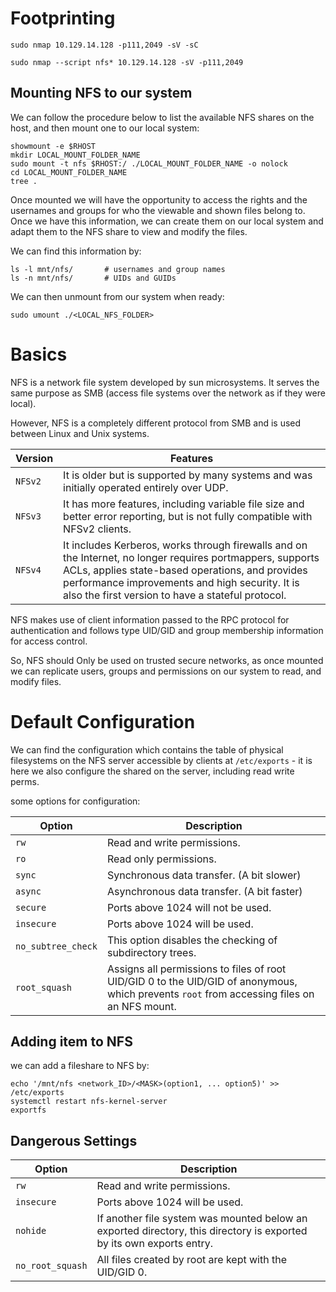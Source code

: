 
# Footprinting

```
sudo nmap 10.129.14.128 -p111,2049 -sV -sC
```

```
sudo nmap --script nfs* 10.129.14.128 -sV -p111,2049
```

## Mounting NFS to our system

We can follow the procedure below to list the available NFS shares on the host, and then mount one to our local system:
```
showmount -e $RHOST
mkdir LOCAL_MOUNT_FOLDER_NAME
sudo mount -t nfs $RHOST:/ ./LOCAL_MOUNT_FOLDER_NAME -o nolock
cd LOCAL_MOUNT_FOLDER_NAME
tree .
```

Once mounted we will have the opportunity to access the rights and the usernames and groups for who the viewable and shown files belong to. Once we have this information, we can create them on our local system and adapt them to the NFS share to view and modify the files.

We can find this information by:
```
ls -l mnt/nfs/       # usernames and group names
ls -n mnt/nfs/       # UIDs and GUIDs
```

We can then unmount from our system when ready:
```
sudo umount ./<LOCAL_NFS_FOLDER>
```
# Basics

NFS is a network file system developed by sun microsystems. It serves the same purpose as SMB (access file systems over the network as if they were local).

However, NFS is a completely different protocol from SMB and is used between Linux and Unix systems.

|**Version**|**Features**|
|---|---|
|`NFSv2`|It is older but is supported by many systems and was initially operated entirely over UDP.|
|`NFSv3`|It has more features, including variable file size and better error reporting, but is not fully compatible with NFSv2 clients.|
|`NFSv4`|It includes Kerberos, works through firewalls and on the Internet, no longer requires portmappers, supports ACLs, applies state-based operations, and provides performance improvements and high security. It is also the first version to have a stateful protocol.|

NFS makes use of client information passed to the RPC protocol for authentication and follows type UID/GID and group membership information for access control.

So, NFS should Only be used on trusted secure networks, as once mounted we can replicate users, groups and permissions on our system to read, and modify files.
# Default Configuration

We can find the configuration which contains the table of physical filesystems on the NFS server accessible by clients at `/etc/exports` - it is here we also configure the shared on the server, including read write perms.

some options for configuration:

| **Option**         | **Description**                                                                                                                             |
| ------------------ | ------------------------------------------------------------------------------------------------------------------------------------------- |
| `rw`               | Read and write permissions.                                                                                                                 |
| `ro`               | Read only permissions.                                                                                                                      |
| `sync`             | Synchronous data transfer. (A bit slower)                                                                                                   |
| `async`            | Asynchronous data transfer. (A bit faster)                                                                                                  |
| `secure`           | Ports above 1024 will not be used.                                                                                                          |
| `insecure`         | Ports above 1024 will be used.                                                                                                              |
| `no_subtree_check` | This option disables the checking of subdirectory trees.                                                                                    |
| `root_squash`      | Assigns all permissions to files of root UID/GID 0 to the UID/GID of anonymous, which prevents `root` from accessing files on an NFS mount. |

## Adding item to NFS

we can add a fileshare to NFS by:
```
echo '/mnt/nfs <network_ID>/<MASK>(option1, ... option5)' >> /etc/exports
systemctl restart nfs-kernel-server
exportfs
```


## Dangerous Settings

|**Option**|**Description**|
|---|---|
|`rw`|Read and write permissions.|
|`insecure`|Ports above 1024 will be used.|
|`nohide`|If another file system was mounted below an exported directory, this directory is exported by its own exports entry.|
|`no_root_squash`|All files created by root are kept with the UID/GID 0.|

